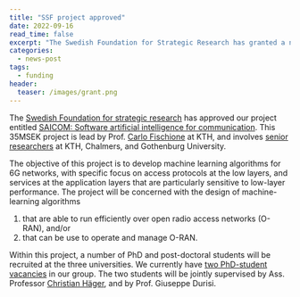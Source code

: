 ```yaml
---
title: "SSF project approved"
date: 2022-09-16
read_time: false
excerpt: "The Swedish Foundation for Strategic Research has granted a new project to our group"
categories:
  - news-post
tags:
  - funding
header:
  teaser: /images/grant.png
---
```

The [Swedish Foundation for strategic research](http://vr.se) has approved our project entitled [SAICOM: Software artificial intelligence for communication](https://strategiska.se/forskning/pagaende-forskning/ssf-future-software-systems-fuss-2021/projekt/11632/). 
This 35MSEK project is lead by Prof. [Carlo Fischione](https://people.kth.se/~carlofi/) at KTH, and involves [senior researchers](https://framtidensforskning.se/2022/06/17/bryter-ny-vetenskaplig-mark-for-framtidens-smarta-samhalle/) at KTH, Chalmers, and Gothenburg University.

The objective of this project is to develop machine learning algorithms for 6G networks, 
with specific focus on access protocols at the low layers, and services at the application layers that are 
particularly sensitive to low-layer performance.
The project will be concerned with the design of machine-learning algorithms 

1. that are able to run efficiently over open radio access networks (O-RAN), and/or
2. that can be use to operate and manage O-RAN.

Within this project, a number of PhD and post-doctoral students will be recruited at the three universities.
We currently have [two PhD-student vacancies](/vacancies) in our group. 
The two students will be jointly supervised by Ass. Professor [Christian Häger](https://www.chalmers.se/en/staff/Pages/christian-hager.aspx), and by Prof. Giuseppe Durisi. 
